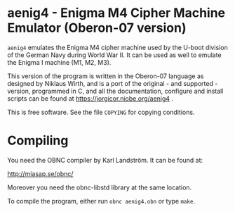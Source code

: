 aenig4 - Enigma M4 Cipher Machine Emulator (Oberon-07 version)
==============================================================

`aenig4` emulates the Enigma M4 cipher machine used by the U-boot division of
the German Navy during World War II. It can be used as well to emulate the
Enigma I machine (M1, M2, M3).

This version of the program is written in the Oberon-07 language as designed by
Niklaus Wirth, and is a port of the original - and supported - version,
programmed in C, and all the documentation, configure and install scripts can
be found at https://jorgicor.niobe.org/aenig4 .

This is free software. See the file `COPYING` for copying conditions.

Compiling
=========

You need the OBNC compiler by Karl Landström. It can be found at:

http://miasap.se/obnc/

Moreover you need the obnc-libstd library at the same location.

To compile the program, either run `obnc aenig4.obn` or type `make`.
